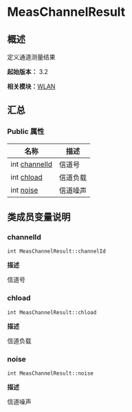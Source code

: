 # MeasChannelResult


## 概述

定义通道测量结果

**起始版本：** 3.2

**相关模块：**[WLAN](_w_l_a_n_v11.md)


## 汇总


### Public 属性

| 名称 | 描述 | 
| -------- | -------- |
| int [channelId](#channelid) | 信道号  | 
| int [chload](#chload) | 信道负载  | 
| int [noise](#noise) | 信道噪声  | 


## 类成员变量说明


### channelId

```
int MeasChannelResult::channelId
```
**描述**

信道号


### chload

```
int MeasChannelResult::chload
```
**描述**

信道负载


### noise

```
int MeasChannelResult::noise
```
**描述**

信道噪声
